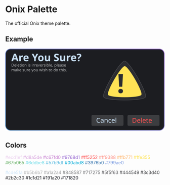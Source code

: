 # Onix Palette

The official Onix theme palette.

## Example

![File Deletion Example using the Onix palette](./example.svg)

## Colors

<span style='color: #ecd1ef;>'>#ecd1ef</span>
<span style='color: #d8a5de;'>#d8a5de</span>
<span style='color: #c67fd0;'>#c67fd0</span>
<span style='color: #9768d1;'>#9768d1</span>
<span style='color: #ff5252;'>#ff5252</span>
<span style='color: #ff9388;'>#ff9388</span>
<span style='color: #ffb771;'>#ffb771</span>
<span style='color: #ffe355;'>#ffe355</span>
<span style='color: #67b065;'>#67b065</span>
<span style='color: #6ddbe8;'>#6ddbe8</span>
<span style='color: #57b9df;'>#57b9df</span>
<span style='color: #00abd8;'>#00abd8</span>
<span style='color: #3976b0;'>#3976b0</span>
<span style='color: #799ae0;'>#799ae0</span>

<span style='color: #cde5fa;'>#cde5fa</span>
<span style='color: #b5b6b7;'>#b5b6b7</span>
<span style='color: #a1a2a4;'>#a1a2a4</span>
<span style='color: #848587;'>#848587</span>
<span style='color: #717275;'>#717275</span>
<span style='color: #5f5f63;'>#5f5f63</span>
<span style='color: #444549;'>#444549</span>
<span style='color: #3c3d40;'>#3c3d40</span>
<span style='color: #2b2c30;'>#2b2c30</span>
<span style='color: #1c1d21;'>#1c1d21</span>
<span style='color: #191a20;'>#191a20</span>
<span style='color: #171820;'>#171820</span>

